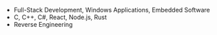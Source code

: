 - Full-Stack Development, Windows Applications, Embedded Software
- C, C++, C#, React, Node.js, Rust
- Reverse Engineering

<!---
willcornforth/willcornforth is a ✨ special ✨ repository because its `README.md` (this file) appears on your GitHub profile.
You can click the Preview link to take a look at your changes.
--->
